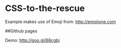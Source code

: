 # CSS-to-the-rescue

Example makes use of Emoji from: http://emojione.com

##Github pages

Demo: http://goo.gl/68cgbj